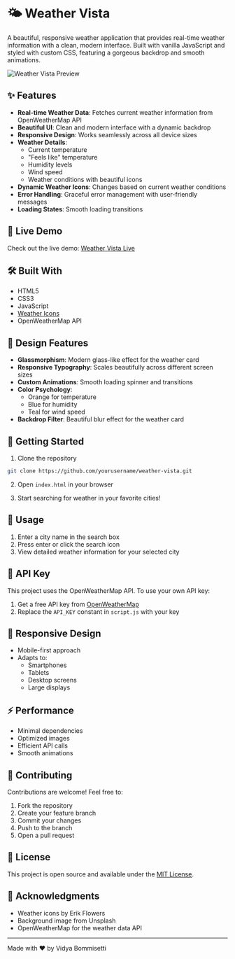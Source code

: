 # 🌤️ Weather Vista

A beautiful, responsive weather application that provides real-time weather information with a clean, modern interface. Built with vanilla JavaScript and styled with custom CSS, featuring a gorgeous backdrop and smooth animations.

![Weather Vista Preview](https://images.unsplash.com/photo-1534088568595-a066f410bcda?auto=format&fit=crop&w=2000&q=80)

## ✨ Features

- **Real-time Weather Data**: Fetches current weather information from OpenWeatherMap API
- **Beautiful UI**: Clean and modern interface with a dynamic backdrop
- **Responsive Design**: Works seamlessly across all device sizes
- **Weather Details**: 
  - Current temperature
  - "Feels like" temperature
  - Humidity levels
  - Wind speed
  - Weather conditions with beautiful icons
- **Dynamic Weather Icons**: Changes based on current weather conditions
- **Error Handling**: Graceful error management with user-friendly messages
- **Loading States**: Smooth loading transitions

## 🚀 Live Demo

Check out the live demo: [Weather Vista Live](https://jovial-cheesecake-31f265.netlify.app)

## 🛠️ Built With

- HTML5
- CSS3
- JavaScript
- [Weather Icons](https://erikflowers.github.io/weather-icons/)
- OpenWeatherMap API

## 🎨 Design Features

- **Glassmorphism**: Modern glass-like effect for the weather card
- **Responsive Typography**: Scales beautifully across different screen sizes
- **Custom Animations**: Smooth loading spinner and transitions
- **Color Psychology**: 
  - Orange for temperature
  - Blue for humidity
  - Teal for wind speed
- **Backdrop Filter**: Beautiful blur effect for the weather card

## 🌟 Getting Started

1. Clone the repository
```bash
git clone https://github.com/yourusername/weather-vista.git
```

2. Open `index.html` in your browser

3. Start searching for weather in your favorite cities!

## 📝 Usage

1. Enter a city name in the search box
2. Press enter or click the search icon
3. View detailed weather information for your selected city

## 🔑 API Key

This project uses the OpenWeatherMap API. To use your own API key:

1. Get a free API key from [OpenWeatherMap](https://openweathermap.org/api)
2. Replace the `API_KEY` constant in `script.js` with your key

## 📱 Responsive Design

- Mobile-first approach
- Adapts to:
  - Smartphones
  - Tablets
  - Desktop screens
  - Large displays

## ⚡ Performance

- Minimal dependencies
- Optimized images
- Efficient API calls
- Smooth animations

## 🤝 Contributing

Contributions are welcome! Feel free to:

1. Fork the repository
2. Create your feature branch
3. Commit your changes
4. Push to the branch
5. Open a pull request

## 📜 License

This project is open source and available under the [MIT License](LICENSE).

## 🙏 Acknowledgments

- Weather icons by Erik Flowers
- Background image from Unsplash
- OpenWeatherMap for the weather data API

---

Made with ❤️ by Vidya Bommisetti
